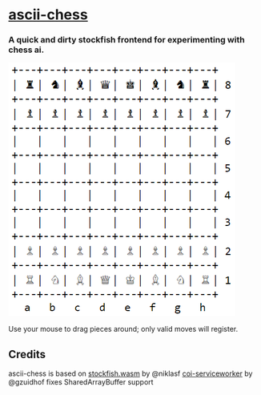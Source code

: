 # [ascii-chess](https://zalo.github.io/ascii-chess/)

### A quick and dirty stockfish frontend for experimenting with chess ai.

<a href="https://zalo.github.io/ascii-chess/"><img title="Default ASCII Chessboard" src="DefaultBoard.png"></a>

Use your mouse to drag pieces around; only valid moves will register.

## Credits

ascii-chess is based on [stockfish.wasm](https://github.com/niklasf/stockfish.wasm) by @niklasf
[coi-serviceworker](https://github.com/gzuidhof/coi-serviceworker) by @gzuidhof fixes SharedArrayBuffer support